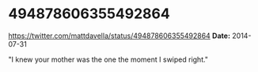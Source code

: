 # 494878606355492864
https://twitter.com/mattdavella/status/494878606355492864
**Date:** 2014-07-31

"I knew your mother was the one the moment I swiped right."
